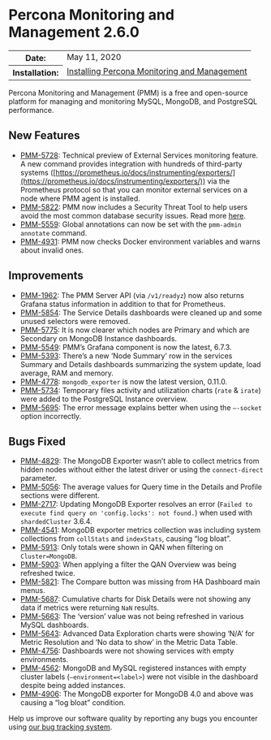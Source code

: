 # Percona Monitoring and Management 2.6.0

<table class="docutils field-list" frame="void" rules="none">
  <colgroup>
    <col class="field-name">
    <col class="field-body">
  </colgroup>
  <tbody valign="top">
    <tr class="field-odd field">
      <th class="field-name">Date:</th>
      <td class="field-body">May 11, 2020</td>
    </tr>
    <tr class="field-even field">
      <th class="field-name">Installation:</th>
      <td class="field-body">
        <a class="reference external" href="https://www.percona.com/doc/percona-monitoring-and-management/2.x/setting-up/">Installing Percona Monitoring and Management</a></td>
    </tr>
  </tbody>
</table>

Percona Monitoring and Management (PMM) is a free and open-source platform for managing and monitoring MySQL, MongoDB, and PostgreSQL performance.

## New Features

- [PMM-5728](https://jira.percona.com/browse/PMM-5728): Technical preview of External Services monitoring feature. A new command provides integration with hundreds of third-party systems ([https://prometheus.io/docs/instrumenting/exporters/](https://prometheus.io/docs/instrumenting/exporters/)) via the Prometheus protocol so that you can monitor external services on a node where PMM agent is installed.
- [PMM-5822](https://jira.percona.com/browse/PMM-5822): PMM now includes a Security Threat Tool to help users avoid the most common database security issues. Read more [here](../using/security-threat-tool.md).
- [PMM-5559](https://jira.percona.com/browse/PMM-5559): Global annotations can now be set with the `pmm-admin annotate` command.
- [PMM-4931](https://jira.percona.com/browse/PMM-4931): PMM now checks Docker environment variables and warns about invalid ones.

## Improvements

- [PMM-1962](https://jira.percona.com/browse/PMM-1962): The PMM Server API (via `/v1/readyz`) now also returns Grafana status information in addition to that for Prometheus.
- [PMM-5854](https://jira.percona.com/browse/PMM-5854): The Service Details dashboards were cleaned up and some unused selectors were removed.
- [PMM-5775](https://jira.percona.com/browse/PMM-5775): It is now clearer which nodes are Primary and which are Secondary on MongoDB Instance dashboards.
- [PMM-5549](https://jira.percona.com/browse/PMM-5549): PMM’s Grafana component is now the latest, 6.7.3.
- [PMM-5393](https://jira.percona.com/browse/PMM-5393): There’s a new ‘Node Summary’ row in the services Summary and Details dashboards summarizing the system update, load average, RAM and memory.
- [PMM-4778](https://jira.percona.com/browse/PMM-4778): `mongodb_exporter` is now the latest version, 0.11.0.
- [PMM-5734](https://jira.percona.com/browse/PMM-5734): Temporary files activity and utilization charts (`rate` & `irate`) were added to the PostgreSQL Instance overview.
- [PMM-5695](https://jira.percona.com/browse/PMM-5695): The error message explains better when using the `–-socket` option incorrectly.

## Bugs Fixed

- [PMM-4829](https://jira.percona.com/browse/PMM-4829): The MongoDB Exporter wasn’t able to collect metrics from hidden nodes without either the latest driver or using the `connect-direct` parameter.
- [PMM-5056](https://jira.percona.com/browse/PMM-5056): The average values for Query time in the Details and Profile sections were different.
- [PMM-2717](https://jira.percona.com/browse/PMM-2717): Updating MongoDB Exporter resolves an error (`Failed to execute find query on 'config.locks': not found.`) when used with `shardedCluster` 3.6.4.
- [PMM-4541](https://jira.percona.com/browse/PMM-4541): MongoDB exporter metrics collection was including system collections from `collStats` and `indexStats`, causing “log bloat”.
- [PMM-5913](https://jira.percona.com/browse/PMM-5913): Only totals were shown in QAN when filtering on `Cluster=MongoDB`.
- [PMM-5903](https://jira.percona.com/browse/PMM-5903): When applying a filter the QAN Overview was being refreshed twice.
- [PMM-5821](https://jira.percona.com/browse/PMM-5821): The Compare button was missing from HA Dashboard main menus.
- [PMM-5687](https://jira.percona.com/browse/PMM-5687): Cumulative charts for Disk Details were not showing any data if metrics were returning `NaN`           results.
- [PMM-5663](https://jira.percona.com/browse/PMM-5663): The ‘version’ value was not being refreshed in various MySQL dashboards.
- [PMM-5643](https://jira.percona.com/browse/PMM-5643): Advanced Data Exploration charts were showing ‘N/A’ for Metric Resolution and ‘No data to show’ in the Metric Data Table.
- [PMM-4756](https://jira.percona.com/browse/PMM-4756): Dashboards were not showing services with empty environments.
- [PMM-4562](https://jira.percona.com/browse/PMM-4562): MongoDB and MySQL registered instances with empty cluster labels (`–environment=<label>`) were not visible in the dashboard despite being added instances.
- [PMM-4906](https://jira.percona.com/browse/PMM-4906): The MongoDB exporter for MongoDB 4.0 and above was causing a “log bloat” condition.

Help us improve our software quality by reporting any bugs you encounter using [our bug tracking system](https://jira.percona.com/secure/Dashboard.jspa).
